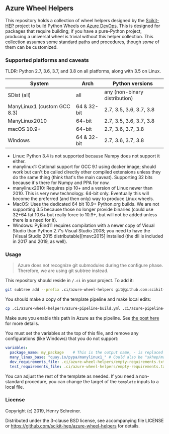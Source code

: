 ## Azure Wheel Helpers

This repository holds a collection of wheel helpers designed by the [Scikit-HEP][] project to build Python Wheels on [Azure DevOps][]. This is designed for packages that require building; if you have a pure-Python project, producing a universal wheel is trivial without this helper collection. This collection assumes some standard paths and procedures, though *some* of them can be customized.

### Supported platforms and caveats

TLDR: Python 2.7, 3.6, 3.7, and 3.8  on all platforms, along with 3.5 on Linux.

| System | Arch | Python versions |
|---------|-----|------------------|
| SDist (all) | all |  any (non-binary distribution) |
| ManyLinux1 (custom GCC 8.3) | 64 & 32-bit | 2.7, 3.5, 3.6, 3.7, 3.8 |
| ManyLinux2010 | 64-bit | 2.7, 3.5, 3.6, 3.7, 3.8 |
| macOS 10.9+ | 64-bit | 2.7, 3.6, 3.7, 3.8 |
| Windows | 64 & 32-bit | 2.7, 3.6, 3.7, 3.8 |

* Linux: Python 3.4 is not supported because Numpy does not support it either.
* manylinux1: Optional support for GCC 9.1 using docker image; should work but can't be called directly other compiled extensions unless they do the same thing (think that's the main caveat). Supporting 32 bits because it's there for Numpy and PPA for now.
* manylinux2010: Requires pip 10+ and a version of Linux newer than 2010. This is very new technology. 64-bit only. Eventually this will become the preferred (and then only) way to produce Linux wheels.
* MacOS: Uses the dedicated 64 bit 10.9+ Python.org builds. We are not supporting 3.5 because those no longer provide binaries (could use 32+64 fat 10.6+ but really force to 10.9+, but will not be added unless there is a need for it).
* Windows: PyBind11 requires compilation with a newer copy of Visual Studio than Python 2.7's Visual Studio 2008; you need to have the [Visual Studio 2015 distributable][msvc2015] installed (the dll is included in 2017 and 2019, as well).

[msvc2017]: https://www.microsoft.com/en-us/download/details.aspx?id=48145

### Usage

> Azure does not recognize git submodules during the configure phase. Therefore, we are using git subtree instead.

This repository should reside in `/.ci` in your project. To add it:

```bash
git subtree add --prefix .ci/azure-wheel-helpers git@github.com:scikit-hep/azure-wheel-helpers.git master --squash
```

You should make a copy of the template pipeline and make local edits:

```bash
cp .ci/azure-wheel-helpers/azure-pipeline-build.yml .ci/azure-pipeline-build.yml
```

Make sure you enable this path in Azure as the pipeline. See [the post here][iscinumpy/wheels] for more details.

You must set the variables at the top of this file, and remove any configurations (like Windows) that you do not support:

```yaml
variables:
  package_name: my_package    # This is the output name, - is replaced by _
  many_linux_base: "quay.io/pypa/manylinux1_" # Could also be "skhep/manylinuxgcc-"
  dev_requirements_file: .ci/azure-wheel-helpers/empty-requirements.txt
  test_requirements_file: .ci/azure-wheel-helpers/empty-requirements.txt
```

You can adjust the rest of the template as needed. If you need a non-standard procedure, you can change the target of the `template` inputs to a local file.


### License

Copyright (c) 2019, Henry Schreiner.

Distributed under the 3-clause BSD license, see accompanying file LICENSE
or <https://github.com/scikit-hep/azure-wheel-helpers> for details.


[Scikit-HEP]:   http://scikit-hep.org
[Azure DevOps]: https://dev.azure.com
[iscinumpy/wheels]: https://iscinumpy.gitlab.io/post/azure-devops-python-wheels/
[msvc2017]: https://www.microsoft.com/en-us/download/details.aspx?id=48145
